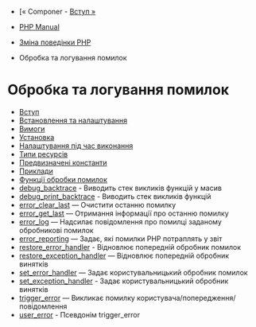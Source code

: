 - [« Componer - [Вступ »](intro.errorfunc.md)

- [PHP Manual](index.md)
- [Зміна поведінки PHP](refs.basic.php.md)
- Обробка та логування помилок

# Обробка та логування помилок

- [Вступ](intro.errorfunc.md)
- [Встановлення та налаштування](errorfunc.setup.md)
- [Вимоги](errorfunc.requirements.md)
- [Установка](errorfunc.installation.md)
- [Налаштування під час виконання](errorfunc.configuration.md)
- [Типи ресурсів](errorfunc.resources.md)
- [Предвизначені константи](errorfunc.constants.md)
- [Приклади](errorfunc.examples.md)
- [Функції обробки помилок](ref.errorfunc.md)
- [debug_backtrace](function.debug-backtrace.md) - Виводить стек
викликів функцій у масив
- [debug_print_backtrace](function.debug-print-backtrace.md) -
Виводить стек викликів функцій
- [error_clear_last](function.error-clear-last.md) — Очистити
останню помилку
- [error_get_last](function.error-get-last.md) — Отримання
інформації про останню помилку
- [error_log](function.error-log.md) — Надсилає повідомлення про
помилці заданому обробникові помилок
- [error_reporting](function.error-reporting.md) — Задає, які
помилки PHP потраплять у звіт
- [restore_error_handler](function.restore-error-handler.md) -
Відновлює попередній обробник помилок
- [restore_exception_handler](function.restore-exception-handler.md)
— Відновлює попередній обробник винятків
- [set_error_handler](function.set-error-handler.md) — Задає
користувальницький обробник помилок
- [set_exception_handler](function.set-exception-handler.md) -
Задає користувальницький обробник винятків
- [trigger_error](function.trigger-error.md) — Викликає
помилку користувача/попередження/повідомлення
- [user_error](function.user-error.md) - Псевдонім trigger_error

